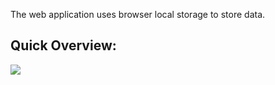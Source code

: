 
The web application uses browser local storage to store data.



## Quick Overview:

![]([https://github.com/nkouki98/NotesNow/ScreenRecording2024-06-03at12.47.06AM-ezgif.com-video-to-gif-converter.gif](https://github.com/nkouki98/NotesNow/blob/main/ScreenRecording2024-06-03at12.47.06AM-ezgif.com-video-to-gif-converter.gif))

